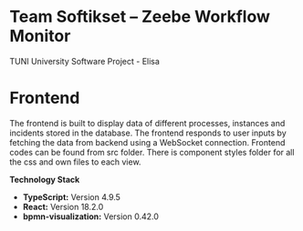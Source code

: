 # Team Softikset – Zeebe Workflow Monitor

TUNI University Software Project - Elisa

# Frontend

The frontend is built to display data of different processes, instances and incidents stored in the database. The frontend responds to user inputs by fetching the data from backend using a WebSocket connection. Frontend codes can be found from src folder. There is component styles folder for all the css and own files to each view.

**Technology Stack**
- **TypeScript:** Version 4.9.5
- **React:** Version 18.2.0
- **bpmn-visualization:** Version 0.42.0

  
